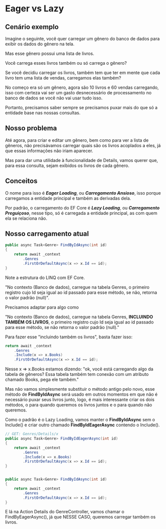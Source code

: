 # Eager vs Lazy


## Cenário exemplo 

Imagine o seguinte, você quer carregar um gênero do banco de dados para exibir os dados do gênero na tela.

Mas esse gênero possui uma lista de livros.

Você carrega esses livros também ou só carrega o gênero?

Se você decidiu carregar os livros, também tem que ter em mente que cada livro tem uma lista de vendas, carregamos elas também?

No começo era só um gênero, agora são 10 livros e 60 vendas carregando, isso com certeza vai ser um gasto desnecessário de processamento no banco de dados se você não vai usar tudo isso.

Portanto, precisamos saber sempre se precisamos puxar mais do que só a entidade base nas nossas consultas.

## Nosso problema

Até agora, para criar e editar um gênero, bem como para ver a lista de gêneros, não precisávamos carregar quais são os livros acoplados a eles, já que essas informações não iriam aparecer.
 
Mas para dar uma utilidade à funcionalidade de Details, vamos querer que, para essa consulta, sejam exibidos os livros de cada gênero.

## Conceitos

O nome para isso é ***Eager Loading***, ou ***Carregamento Ansioso***, isso porque carregamos a entidade principal e também as derivadas dela.

Por padrão, o carregamento do EF Core é ***Lazy Loading***, ou ***Carregamento Preguiçoso***, nesse tipo, só é carregada a entidade principal, as com quem ela se relaciona não.

## Nosso carregamento atual

```c#
public async Task<Genre> FindByIdAsync(int id)
{
    return await _context
        .Genres
        .FirstOrDefaultAsync(x => x.Id == id);
}
```

Note a estrutura do LINQ com EF Core.

"No contexto (Banco de dados), carregue na tabela Genres, o primeiro registro cujo Id seja igual ao id passado para esse método, se não, retorna o valor padrão (null)".

Precisamos adaptar para algo como

"No contexto (Banco de dados), carregue na tabela Genres, **INCLUINDO TAMBÉM OS LIVROS**, o primeiro registro cujo Id seja igual ao id passado para esse método, se não retorna o valor padrão (null)."

Para fazer esse "incluindo também os livros", basta fazer isso:

```c#
return await _context
    .Genres
    .Include(x => x.Books)
    .FirstOrDefaultAsync(x => x.Id == id);
```

Nesse x => x.Books estamos dizendo: "ok, você está carregando algo da tabela de gêneros? Essa tabela também tem conexão com um atributo chamado Books, pega ele também."

Mas não vamos simplesmente substituir o método antigo pelo novo, esse método de **FindByIdAsync** será usado em outros momentos em que não é necessário puxar seus livros junto, logo, é mais interessante criar os dois métodos, o para quando queremos os livros juntos e o para quando não queremos.

Como o padrão é o Lazy Loading, vamos manter o **FindByIdAsync** sem o Include() e criar outro chamado **FindByIdEagerAsync** contendo o Include().

```c#
// GET: Genres/Details/x
public async Task<Genre> FindByIdEagerAsync(int id)
{
    return await _context
        .Genres
        .Include(x => x.Books)
        .FirstOrDefaultAsync(x => x.Id == id);
}


public async Task<Genre> FindByIdAsync(int id)
{
    return await _context
        .Genres
        .FirstOrDefaultAsync(x => x.Id == id);
}
```

E lá na Action Details do GenreController, vamos chamar o FindByEagerAsync(), já que NESSE CASO, queremos carregar também os livros.
